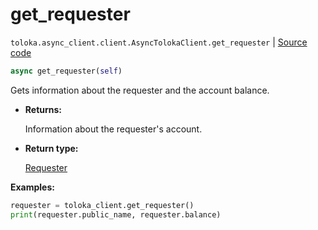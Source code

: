 # get_requester
`toloka.async_client.client.AsyncTolokaClient.get_requester` | [Source code](https://github.com/Toloka/toloka-kit/blob/v1.2.2/src/async_client/client.py#L0)

```python
async get_requester(self)
```

Gets information about the requester and the account balance.


* **Returns:**

  Information about the requester's account.

* **Return type:**

  [Requester](toloka.client.requester.Requester.md)

**Examples:**


```python
requester = toloka_client.get_requester()
print(requester.public_name, requester.balance)
```

